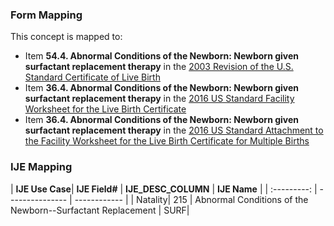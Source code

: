 ### Form Mapping
This concept is mapped to:
 * Item **54.4. Abnormal Conditions of the Newborn: Newborn given surfactant replacement therapy** in the [2003 Revision of the U.S. Standard Certificate of Live Birth](https://www.cdc.gov/nchs/data/dvs/birth11-03final-ACC.pdf)
 * Item **36.4. Abnormal Conditions of the Newborn: Newborn given surfactant replacement therapy** in the [2016 US Standard Facility Worksheet for the Live Birth Certificate](https://www.cdc.gov/nchs/data/dvs/facility-worksheet-2016-508.pdf)
 * Item **36.4. Abnormal Conditions of the Newborn: Newborn given surfactant replacement therapy** in the [2016 US Standard Attachment to the Facility Worksheet for the Live Birth Certificate for Multiple Births](https://www.cdc.gov/nchs/data/dvs/multiple-births-worksheet-2016.pdf)

### IJE Mapping
| **IJE Use Case**| **IJE Field#** |  **IJE_DESC_COLUMN**   |  **IJE Name**  |
| :---------: | --------------- | ------------ |
| Natality| 215 | Abnormal Conditions of the Newborn--Surfactant Replacement | SURF|
